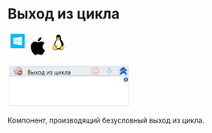# Выход из цикла

![](../../../resources/activities/basic/logic/image-100-1-1-1-1-1-1-1-2-81.png)

![](../../../resources/activities/basic/logic/image-24.png)

Компонент, производящий безусловный выход из цикла.
